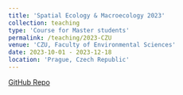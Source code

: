 ```yaml
---
title: 'Spatial Ecology & Macroecology 2023'
collection: teaching
type: 'Course for Master students'
permalink: /teaching/2023-CZU
venue: 'CZU, Faculty of Environmental Sciences'
date: 2023-10-01 - 2023-12-18
location: 'Prague, Czech Republic'
---
```


[GitHub Repo](https://github.com/petrkeil/Spatial-Ecology-and-Macroecology)
